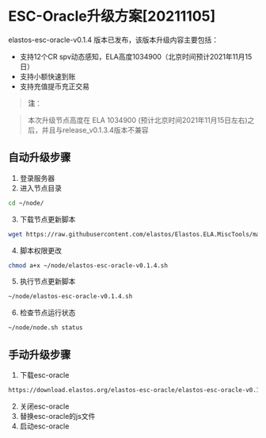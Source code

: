 # ESC-Oracle升级方案[20211105]

elastos-esc-oracle-v0.1.4 版本已发布，该版本升级内容主要包括：
- 支持12个CR spv动态感知，ELA高度1034900（北京时间预计2021年11月15日）
- 支持小额快速到账
- 支持充值提币充正交易

> **注**：

> 本次升级节点高度在 ELA 1034900 (预计北京时间2021年11月15日左右)之后，并且与release_v0.1.3.4版本不兼容

## 自动升级步骤

1. 登录服务器
2. 进入节点目录

```bash
cd ~/node/
```

3. 下载节点更新脚本

```bash
wget https://raw.githubusercontent.com/elastos/Elastos.ELA.MiscTools/master/upgrade/esc-oracle/elastos-esc-oracle-v0.1.4.sh
```
4. 脚本权限更改

```bash
chmod a+x ~/node/elastos-esc-oracle-v0.1.4.sh
```

5. 执行节点更新脚本

```bash
~/node/elastos-esc-oracle-v0.1.4.sh
```

6. 检查节点运行状态

```bash
~/node/node.sh status
```

## 手动升级步骤

1. 下载esc-oracle

```bash
https://download.elastos.org/elastos-esc-oracle/elastos-esc-oracle-v0.1.4
```

2. 关闭esc-oracle
3. 替换esc-oracle的js文件
4. 启动esc-oracle